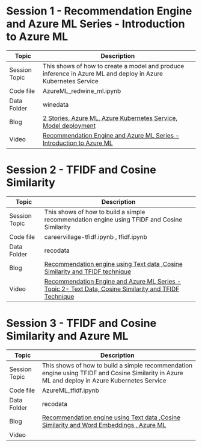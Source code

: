 # Session 1  - Recommendation Engine and Azure ML Series - Introduction to Azure ML  
|  Topic  |  Description |
|---|---|
| Session Topic  |   This shows of how to create a model and produce inference in Azure ML and deploy in Azure Kubernetes Service         |
|  Code file | AzureML_redwine_ml.ipynb   |
| Data Folder  |  winedata |   
| Blog | [2 Stories, Azure ML, Azure Kubernetes Service, Model deployment](https://ambarishg.github.io/posts/2021-03-11-two-stories-azureml-aks/) |  
| Video  |  [Recommendation Engine and Azure ML Series - Introduction to Azure ML ](https://www.youtube.com/watch?v=XNlhjqwetHA) |    
    

# Session 2 - TFIDF and Cosine Similarity      

|  Topic  |  Description |
|---|---|
| Session Topic  |  This shows of how to build a simple recommendation engine using TFIDF and Cosine Similarity         |
|  Code file | careervillage-tfidf.ipynb , tfidf.ipynb   |
| Data Folder  |  recodata |   
| Blog | [Recommendation engine using Text data ,Cosine Similarity and TFIDF technique](https://ambarishg.github.io/posts/recommender-career-tfidf/) |  
| Video  |  [Recommendation Engine and Azure ML Series -Topic 2- Text Data, Cosine Similarity and TFIDF Technique ](https://www.youtube.com/watch?v=-PRJehxE-W4&t=70s) |          

  

# Session 3 - TFIDF and Cosine Similarity and Azure ML  

|  Topic  |  Description |
|---|---| 
| Session Topic  |   This shows of how to build a simple recommendation engine using TFIDF and Cosine Similarity in Azure ML and deploy in Azure Kubernetes Service          |
|  Code file | AzureML_tfidf.ipynb    |
| Data Folder  |  recodata |   
| Blog | [Recommendation engine using Text data ,Cosine Similarity and Word Embeddings , Azure ML](https://ambarishg.github.io/posts/recommender-career-spacy-azure/) |  
| Video  |    |   
       

